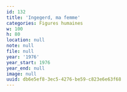 ```yaml
---
id: 132
title: 'Ingegerd, ma femme'
categories: Figures humaines
w: 100
h: 80
location: null
note: null
file: null
year: '1976'
year_start: 1976
year_end: null
image: null
uuid: db6e5ef8-3ec5-4276-be59-c823e6e63f68
---
```


